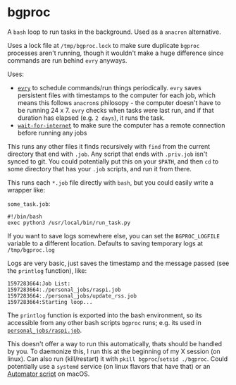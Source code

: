 # bgproc

A `bash` loop to run tasks in the background. Used as a `anacron` alternative.

Uses a lock file at `/tmp/bgproc.lock` to make sure duplicate `bgproc` processes aren't running, though it wouldn't make a huge difference since commands are run behind `evry` anyways.

Uses:
  * [`evry`](https://github.com/seanbreckenridge/evry) to schedule commands/run things periodically. `evry` saves persistent files with timestamps to the computer for each job, which means this follows `anacron`s philosopy - the computer doesn't have to be running 24 x 7. `evry` checks when tasks were last run, and if that duration has elapsed (e.g. `2 days`), it runs the task.
  * [`wait-for-internet`](https://github.com/seanbreckenridge/wait-for-internet) to make sure the computer has a remote connection before running any jobs

This runs any other files it finds recursively with `find` from the current directory that end with `.job`. Any script that ends with `.priv.job` isn't synced to git. You could potentially put this on your `$PATH`, and then `cd` to some directory that has your `.job` scripts, and run it from there.

This runs each `*.job` file directly with `bash`, but you could easily write a wrapper like:

`some_task.job`:

```
#!/bin/bash
exec python3 /usr/local/bin/run_task.py
```

If you want to save logs somewhere else, you can set the `BGPROC_LOGFILE` variable to a different location. Defaults to saving temporary logs at `/tmp/bgproc.log`

Logs are very basic, just saves the timestamp and the message passed (see the `printlog` function), like:

```
1597283664:Job List:
1597283664:./personal_jobs/raspi.job
1597283664:./personal_jobs/update_rss.job
1597283664:Starting loop...
```

The `printlog` function is exported into the bash environment, so its accessible from any other bash scripts `bgproc` runs; e.g. its used in [`personal_jobs/raspi.job`](personal_jobs/raspi.job).

This doesn't offer a way to run this automatically, thats should be handled by you. To daemonize this, I run this at the beginning of my X session (on linux). Can also run (kill/restart) it with `pkill bgproc`/`setsid ./bgproc`. Could potentially use a `systemd` service (on linux flavors that have that) or an [Automator script](https://stackoverflow.com/questions/6442364/running-script-upon-login-mac) on macOS.
